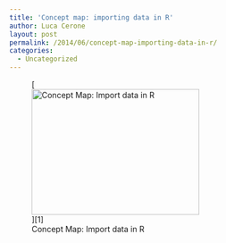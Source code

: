 ```yaml
---
title: 'Concept map: importing data in R'
author: Luca Cerone
layout: post
permalink: /2014/06/concept-map-importing-data-in-r/
categories:
  - Uncategorized
---
```

<figure id="attachment_7671" style="width: 300px;" class="wp-caption alignnone">[<img class="size-medium wp-image-7671" alt="Concept Map: Import data in R" src="http://teaching.software-carpentry.org/wp-content/uploads/2014/06/2014-06-16-21.14.36-300x225.jpg" width="300" height="225" />][1]<figcaption class="wp-caption-text">Concept Map:  
Import data in R</figcaption></figure>

 [1]: http://teaching.software-carpentry.org/wp-content/uploads/2014/06/2014-06-16-21.14.36.jpg